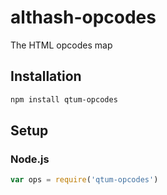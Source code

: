 # althash-opcodes
The HTML opcodes map

## Installation
``` bash
npm install qtum-opcodes
```

## Setup
### Node.js
``` javascript
var ops = require('qtum-opcodes')
```
